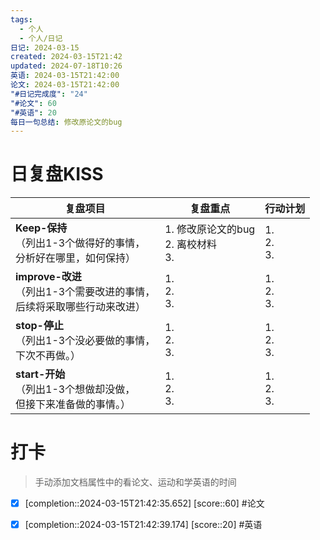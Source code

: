 ```yaml
---
tags:
  - 个人
  - 个人/日记
日记: 2024-03-15
created: 2024-03-15T21:42
updated: 2024-07-18T10:26
英语: 2024-03-15T21:42:00
论文: 2024-03-15T21:42:00
"#日记完成度": "24"
"#论文": 60
"#英语": 20
每日一句总结: 修改原论文的bug
---
```



# 日复盘KISS
| **复盘项目**                                             | **复盘重点**                       | **行动计划**          |
| ---------------------------------------------------- | ------------------------------ | ----------------- |
| **Keep-保持**<br>（列出1-3个做得好的事情，<br>   分析好在哪里，如何保持）     | 1.  修改原论文的bug<br>2. 离校材料<br>3. | 1.  <br>2. <br>3. |
| **improve-改进**<br>（列出1-3个需要改进的事情，<br>  后续将采取哪些行动来改进） | 1.  <br>2. <br>3.              | 1.  <br>2. <br>3. |
| **stop-停止**<br>（列出1-3个没必要做的事情，<br>下次不再做。）            | 1.  <br>2. <br>3.              | 1.  <br>2. <br>3. |
| **start-开始**<br>（列出1-3个想做却没做，<br>但接下来准备做的事情。）        | 1.  <br>2. <br>3.              | 1.  <br>2. <br>3. |


# 打卡
> 手动添加文档属性中的看论文、运动和学英语的时间




- [x]  [completion::2024-03-15T21:42:35.652] [score::60] #论文

- [x]  [completion::2024-03-15T21:42:39.174] [score::20] #英语